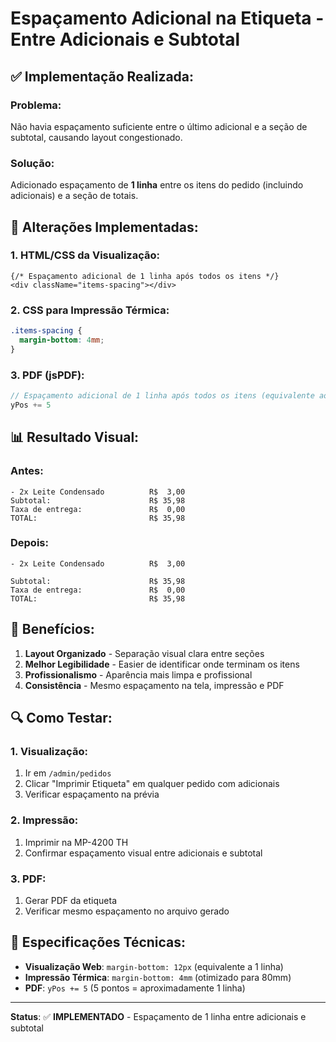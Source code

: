 # Espaçamento Adicional na Etiqueta - Entre Adicionais e Subtotal

## ✅ Implementação Realizada:

### **Problema:**
Não havia espaçamento suficiente entre o último adicional e a seção de subtotal, causando layout congestionado.

### **Solução:**
Adicionado espaçamento de **1 linha** entre os itens do pedido (incluindo adicionais) e a seção de totais.

## 🔧 Alterações Implementadas:

### **1. HTML/CSS da Visualização:**
```tsx
{/* Espaçamento adicional de 1 linha após todos os itens */}
<div className="items-spacing"></div>
```

### **2. CSS para Impressão Térmica:**
```css
.items-spacing {
  margin-bottom: 4mm;
}
```

### **3. PDF (jsPDF):**
```javascript
// Espaçamento adicional de 1 linha após todos os itens (equivalente ao HTML)
yPos += 5
```

## 📊 Resultado Visual:

### **Antes:**
```
- 2x Leite Condensado          R$  3,00
Subtotal:                      R$ 35,98
Taxa de entrega:               R$  0,00
TOTAL:                         R$ 35,98
```

### **Depois:**
```
- 2x Leite Condensado          R$  3,00

Subtotal:                      R$ 35,98
Taxa de entrega:               R$  0,00
TOTAL:                         R$ 35,98
```

## 🎯 Benefícios:

1. **Layout Organizado** - Separação visual clara entre seções
2. **Melhor Legibilidade** - Easier de identificar onde terminam os itens
3. **Profissionalismo** - Aparência mais limpa e profissional
4. **Consistência** - Mesmo espaçamento na tela, impressão e PDF

## 🔍 Como Testar:

### **1. Visualização:**
1. Ir em `/admin/pedidos`
2. Clicar "Imprimir Etiqueta" em qualquer pedido com adicionais
3. Verificar espaçamento na prévia

### **2. Impressão:**
1. Imprimir na MP-4200 TH
2. Confirmar espaçamento visual entre adicionais e subtotal

### **3. PDF:**
1. Gerar PDF da etiqueta
2. Verificar mesmo espaçamento no arquivo gerado

## 📏 Especificações Técnicas:

- **Visualização Web**: `margin-bottom: 12px` (equivalente a 1 linha)
- **Impressão Térmica**: `margin-bottom: 4mm` (otimizado para 80mm)
- **PDF**: `yPos += 5` (5 pontos = aproximadamente 1 linha)

---

**Status**: ✅ **IMPLEMENTADO** - Espaçamento de 1 linha entre adicionais e subtotal 